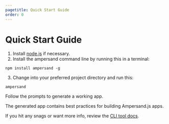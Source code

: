 ```yaml
---
pagetitle: Quick Start Guide
order: 0
---
```


# Quick Start Guide

1. Install [node.js](http://nodejs.org/) if necessary.
2. Install the ampersand command line by running this in a terminal:
```
npm install ampersand -g
```
3. Change into your preferred project directory and run this:

```
ampersand
```

Follow the prompts to generate a working app.

The generated app contains best practices for building Ampersand.js apps.

If you hit any snags or want more info, review the [CLI tool docs](/docs/#ampersand).

